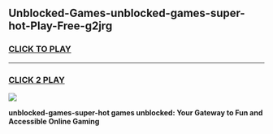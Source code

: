 
## Unblocked-Games-unblocked-games-super-hot-Play-Free-g2jrg
<h3>
<a href="https://premium76.site?title=unblocked-games-super-hot&ref=23A">CLICK TO PLAY</a></h3>
<hr>

<h3>
<a href="https://premium76.site?title=unblocked-games-super-hot&ref=23A">CLICK 2 PLAY</a>
  
</h3>

<a href="https://premium76.site?title=unblocked-games-super-hot&ref=23A"><img src="https://clearcache.store/games.png"></a>


**unblocked-games-super-hot games unblocked: Your Gateway to Fun and Accessible Online Gaming**
